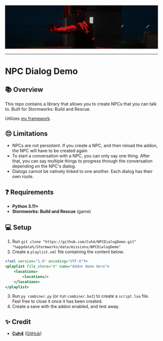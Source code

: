 ![Game Screenshot](imgs/readme_topimage.png)

---

# NPC Dialog Demo

## 📚 Overview
This repo contains a library that allows you to create NPCs that you can talk to. Built for Stormworks: Build and Rescue.

Utilizes [my framework](https://github.com/Cuh4/AuroraFramework).

## 😔 Limitations
- NPCs are not persistent. If you create a NPC, and then reload the addon, the NPC will have to be created again
- To start a conversation with a NPC, you can only say one thing. After that, you can say multiple things to progress through the conversation depending on the NPC's dialog.
- Dialogs cannot be natively linked to one another. Each dialog has their own route.

## ❓ Requirements
- **Python 3.11+**
- **Stormworks: Build and Rescue** (game)

## 💻 Setup
1) Run `git clone "https://github.com/Cuh4/NPCDialogDemo.git" "%appdata%/Stormworks/data/missions/NPCDialogDemo"`
2) Create a `playlist.xml` file containing the content below.
```xml
<?xml version="1.0" encoding="UTF-8"?>
<playlist file_store="4" name="Addon Name Here">
    <locations>
        <locations/>
    </locations>
</playlist>
```
3) Run `py combiner.py` (or run `combiner.bat`) to create a `script.lua` file. Feel free to close it once it has been created.
4) Create a save with the addon enabled, and test away.

## ✨ Credit
- [**Cuh4**](https://discord.com/users/1141077132915777616) ([GitHub](https://github.com/Cuh4))